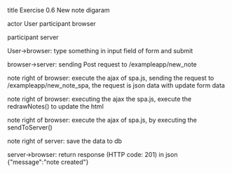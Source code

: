 title Exercise 0.6 New note digaram

actor User
participant browser

participant server



User->browser: type something in input field of form and submit

browser->server: sending Post request to /exampleapp/new_note

note right of browser: execute the ajax of spa.js, sending the request to /exampleapp/new_note_spa, the request is json data with update form data

note right of browser: executing the ajax the spa.js, execute the redrawNotes() to update the html

note right of browser: execute the ajax of spa.js,  by executing the sendToServer()


note right of server: save the data to db

server->browser: return  response (HTTP code: 201) in json {"message":"note created"}
